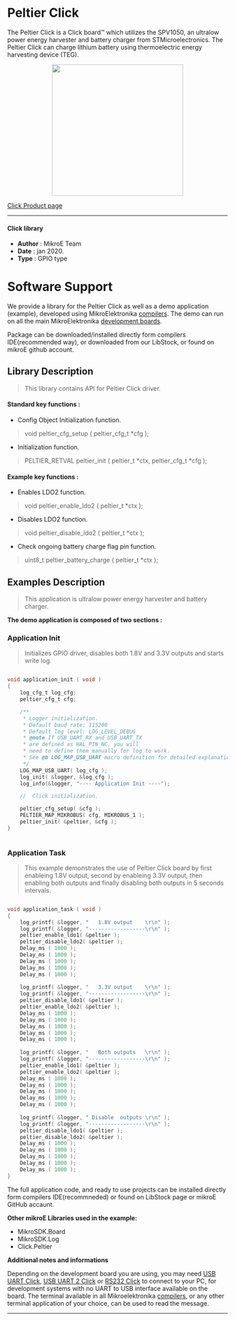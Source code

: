 
# Peltier Click

The Peltier Click is a Click board™ which utilizes the SPV1050, an ultralow power energy harvester and battery charger from STMicroelectronics. The Peltier Click can charge lithium battery using thermoelectric energy harvesting device (TEG).

<p align="center">
  <img src="https://download.mikroe.com/images/click_for_ide/peltier_click.png" height=300px>
</p>


[Click Product page](https://www.mikroe.com/peltier-click)

---


#### Click library 

- **Author**        : MikroE Team
- **Date**          : jan 2020.
- **Type**          : GPIO type


# Software Support

We provide a library for the Peltier Click 
as well as a demo application (example), developed using MikroElektronika 
[compilers](https://shop.mikroe.com/compilers). 
The demo can run on all the main MikroElektronika [development boards](https://shop.mikroe.com/development-boards).

Package can be downloaded/installed directly form compilers IDE(recommended way), or downloaded from our LibStock, or found on mikroE github account. 

## Library Description

> This library contains API for Peltier Click driver.

#### Standard key functions :

- Config Object Initialization function.
> void peltier_cfg_setup ( peltier_cfg_t *cfg ); 
 
- Initialization function.
> PELTIER_RETVAL peltier_init ( peltier_t *ctx, peltier_cfg_t *cfg );


#### Example key functions :

- Enables LDO2 function.
> void peltier_enable_ldo2 ( peltier_t *ctx );
 
- Disables LDO2 function.
> void peltier_disable_ldo2 ( peltier_t *ctx );

- Check ongoing battery charge flag pin function.
> uint8_t peltier_battery_charge ( peltier_t *ctx );

## Examples Description
 
> This application is ultralow power energy harvester and battery charger.

**The demo application is composed of two sections :**

### Application Init 

> Initializes GPIO driver, disables both 1.8V and 3.3V outputs and starts write log.

```c

void application_init ( void )
{
    log_cfg_t log_cfg;
    peltier_cfg_t cfg;

    /** 
     * Logger initialization.
     * Default baud rate: 115200
     * Default log level: LOG_LEVEL_DEBUG
     * @note If USB_UART_RX and USB_UART_TX 
     * are defined as HAL_PIN_NC, you will 
     * need to define them manually for log to work. 
     * See @b LOG_MAP_USB_UART macro definition for detailed explanation.
     */
    LOG_MAP_USB_UART( log_cfg );
    log_init( &logger, &log_cfg );
    log_info(&logger, "---- Application Init ----");

    //  Click initialization.

    peltier_cfg_setup( &cfg );
    PELTIER_MAP_MIKROBUS( cfg, MIKROBUS_1 );
    peltier_init( &peltier, &cfg ); 
}
  
```

### Application Task

> This example demonstrates the use of Peltier Click board by first enableing 1.8V output, second 
  by enableing 3.3V output, then enabling both outputs and finally disabling both outputs in 5 seconds intervals. 

```c

void application_task ( void )
{
    log_printf( &logger, "   1.8V output    \r\n" );
    log_printf( &logger, "------------------\r\n" );
    peltier_enable_ldo1( &peltier );
    peltier_disable_ldo2( &peltier );
    Delay_ms ( 1000 );
    Delay_ms ( 1000 );
    Delay_ms ( 1000 );
    Delay_ms ( 1000 );
    Delay_ms ( 1000 );
    
    log_printf( &logger, "   3.3V output    \r\n" );
    log_printf( &logger, "------------------\r\n" );
    peltier_disable_ldo1( &peltier );
    peltier_enable_ldo2( &peltier );
    Delay_ms ( 1000 );
    Delay_ms ( 1000 );
    Delay_ms ( 1000 );
    Delay_ms ( 1000 );
    Delay_ms ( 1000 );
    
    log_printf( &logger, "   Both outputs   \r\n" );
    log_printf( &logger, "------------------\r\n" );
    peltier_enable_ldo1( &peltier );
    peltier_enable_ldo2( &peltier );
    Delay_ms ( 1000 );
    Delay_ms ( 1000 );
    Delay_ms ( 1000 );
    Delay_ms ( 1000 );
    Delay_ms ( 1000 );
    
    log_printf( &logger, " Disable  outputs \r\n" );
    log_printf( &logger, "------------------\r\n" );
    peltier_disable_ldo1( &peltier );
    peltier_disable_ldo2( &peltier );
    Delay_ms ( 1000 );
    Delay_ms ( 1000 );
    Delay_ms ( 1000 );
    Delay_ms ( 1000 );
    Delay_ms ( 1000 );
}

```

The full application code, and ready to use projects can be  installed directly form compilers IDE(recommneded) or found on LibStock page or mikroE GitHub accaunt.

**Other mikroE Libraries used in the example:** 

- MikroSDK.Board
- MikroSDK.Log
- Click.Peltier

**Additional notes and informations**

Depending on the development board you are using, you may need 
[USB UART Click](https://shop.mikroe.com/usb-uart-click), 
[USB UART 2 Click](https://shop.mikroe.com/usb-uart-2-click) or 
[RS232 Click](https://shop.mikroe.com/rs232-click) to connect to your PC, for 
development systems with no UART to USB interface available on the board. The 
terminal available in all Mikroelektronika 
[compilers](https://shop.mikroe.com/compilers), or any other terminal application 
of your choice, can be used to read the message.



---
